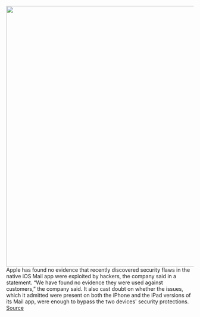 <img src='https://cdn.vox-cdn.com/thumbor/hL_xggJ_tZli3pBBo1jPfTrJDz8=/0x0:2040x1360/1200x800/filters:focal(857x517:1183x843)/cdn.vox-cdn.com/uploads/chorus_image/image/66700829/akrales_190913_3628_0412.0.jpg' width='700px' /><br/>
Apple has found no evidence that recently discovered security flaws in the native iOS Mail app were exploited by hackers, the company said in a statement. “We have found no evidence they were used against customers,” the company said. It also cast doubt on whether the issues, which it admitted were present on both the iPhone and the iPad versions of its Mail app, were enough to bypass the two devices' security protections.
<a href='https://www.theverge.com/2020/4/24/21234163/apple-ios-ipados-mail-app-security-flaw-statement-no-evidence-exploit'> Source <a/>